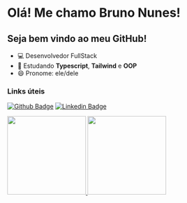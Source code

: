 <h1>Olá! Me chamo Bruno Nunes!</h1>
<h2>Seja bem vindo ao meu GitHub!</h2>
<!-- - 🔭 I’m currently working on ...
- 🌱 I’m currently learning ...
- 👯 I’m looking to collaborate on ...
- 🤔 I’m looking for help with ...
- 💬 Ask me about ...
- 📫 How to reach me: ...
- 😄 Pronouns: ...
- ⚡ Fun fact: ...
-->
<ul>
<li>💻 Desenvolvedor FullStack</li>
<li>📖 Estudando <b>Typescript</b>, <b>Tailwind</b> e <b>OOP</b></li>
<li>😄 Pronome: ele/dele</li>
</ul>
<p></p>
<p></p>
<p></p>

<h3>Links úteis</h3>

[![Github Badge](https://img.shields.io/badge/-Github-000?style=flat-square&logo=Github&logoColor=white&link=https://www.github.com/Nu7nes/)](https://www.github.com/Nu7nes/)
[![Linkedin Badge](https://img.shields.io/badge/-LinkedIn-blue?style=flat-square&logo=Linkedin&logoColor=white&link=https://www.linkedin.com/in/nu7nes)](https://www.linkedin.com/in/nu7nes)

<div align="left">
  <a href="https://github.com/Nu7nes">
  <img height="180em" src="https://github-readme-stats.vercel.app/api?username=Nu7nes&show_icons=true&theme=slateorange&count_private=true&locale=pt-br"/>
  <img height="180em" src="https://github-readme-stats.vercel.app/api/top-langs/?username=Nu7nes&layout=compact&langs_count=7&theme=slateorange&locale=pt-br"/>
</div>
